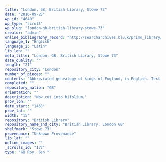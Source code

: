 ```yaml
---
title: "London, GB, British Library, Stowe 73"
date: "2016-09-28"
wp_id: "4640"
wp_type: "scroll"
wp_slug: "london-gb-british-library-stowe-73"
creator: "admin"
online_bibliography_record: "http://searcharchives.bl.uk/primo_library/libweb/action/display.do?tabs=detailsTab&ct=display&fn=search&doc=IAMS040-001952855&indx=2&recIds=IAMS040-001952855&recIdxs=1&elementId=1&renderMode=poppedOut&displayMode=full&frbrVersion=&dscnt=1&frbg=&scp.scps=scope%3A%28BL%29&tab=local&dstmp=1405132265299&srt=rank&mode=Basic&dum=true&vl(freeText0)=Stowe+73&vid=IAMS_VU2"
language_1: "English"
language_2: "Latin"
lib_lon: ""
meta_title: "London, GB, British Library, Stowe 73"
date_quality: ""
length: "21"
repository_city: "London"
number_of_pieces: ""
contents: "Abbreviated genealogy of kings of England, in English. Text is Lyell C."
completed: ""
repository_nation: "GB"
orientation: ""
description: "Now cut into bifolium."
prov_lon: ""
date_start: "1450"
prov_lat: ""
width: "15"
repository: "British Library"
repository_name_and_city: "British Library, London GB"
shelfmark: "Stowe 73"
provenance: "Unknown Provenance"
lib_lat: ""
online_images: ""
_scrolls_id: "173"
type: "GB Roy. Gen."
---
```




